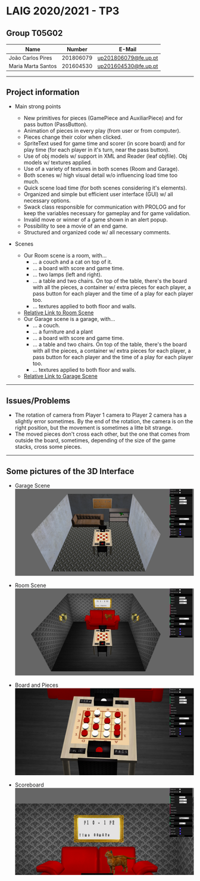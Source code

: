 # LAIG 2020/2021 - TP3

## Group T05G02

| Name                | Number    | E-Mail               |
| ------------------- | --------- | -------------------- |
| João Carlos Pires   | 201806079 | up201806079@fe.up.pt |
| Maria Marta Santos  | 201604530 | up201604530@fe.up.pt |

----

## Project information

- Main strong points
  * New primitives for pieces (GamePiece and AuxiliarPiece) and for pass button (PassButton).
  * Animation of pieces in every play (from user or from computer).
  * Pieces change their color when clicked.
  * SpriteText used for game time and scorer (in score board) and for play time (for each player in it's turn, near the pass button).
  * Use of obj models w/ support in XML and Reader (leaf objfile). Obj models w/ textures applied.
  * Use of a variety of textures in both scenes (Room and Garage).
  * Both scenes w/ high visual detail w/o influencing load time too much.
  * Quick scene load time (for both scenes considering it's elements).
  * Organized and simple but efficient user interface (GUI) w/ all necessary options.
  * Swack class responsible for communication with PROLOG and for keep the variables necessary for gameplay and for game validation. 
  * Invalid move or winner of a game shown in an alert popup.
  * Possibility to see a movie of an end game.
  * Structured and organized code w/ all necessary comments.

- Scenes
  * Our Room scene is a room, with...
    - ... a couch and a cat on top of it.
    - ... a board with score and game time.
    - ... two lamps (left and right).
    - ... a table and two chairs. On top of the table, there's the board with all the pieces, a container w/ extra pieces for each player, a pass button for each player and the time of a play for each player too.
    - ... textures applied to both floor and walls.
  * [Relative Link to Room Scene](https://git.fe.up.pt/laig/laig-2020-2021/t05/laig-t05-g02/-/blob/master/TP3/scenes/room.xml)
  * Our Garage scene is a garage, with...
    - ... a couch.
    - ... a furniture and a plant
    - ... a board with score and game time.
    - ... a table and two chairs. On top of the table, there's the board with all the pieces, a container w/ extra pieces for each player, a pass button for each player and the time of a play for each player too.
    - ... textures applied to both floor and walls.
  * [Relative Link to Garage Scene](https://git.fe.up.pt/laig/laig-2020-2021/t05/laig-t05-g02/-/blob/master/TP3/scenes/garage.xml)

----

## Issues/Problems

- The rotation of camera from Player 1 camera to Player 2 camera has a slightly error sometimes. By the end of the rotation, the camera is on the right position, but the movement is sometimes a litte bit strange.
- The moved pieces don't cross each other, but the one that comes from outside the board, sometimes, depending of the size of the game stacks, cross some pieces.

----

## Some pictures of the 3D Interface

- Garage Scene
![](pics/LAIG3_T05_G02_1.png)

- Room Scene
![](pics/LAIG3_T05_G02_2.png)

- Board and Pieces
![](pics/LAIG3_T05_G02_3.png)

- Scoreboard
![](pics/LAIG3_T05_G02_4.png)
